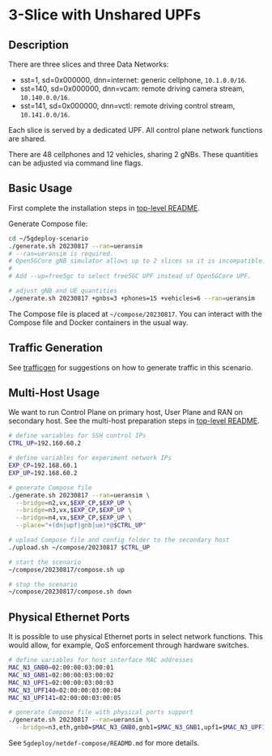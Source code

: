 # 3-Slice with Unshared UPFs

## Description

There are three slices and three Data Networks:

* sst=1, sd=0x000000, dnn=internet: generic cellphone, `10.1.0.0/16`.
* sst=140, sd=0x000000, dnn=vcam: remote driving camera stream, `10.140.0.0/16`.
* sst=141, sd=0x000000, dnn=vctl: remote driving control stream, `10.141.0.0/16`.

Each slice is served by a dedicated UPF.
All control plane network functions are shared.

There are 48 cellphones and 12 vehicles, sharing 2 gNBs.
These quantities can be adjusted via command line flags.

## Basic Usage

First complete the installation steps in [top-level README](../README.md).

Generate Compose file:

```bash
cd ~/5gdeploy-scenario
./generate.sh 20230817 --ran=ueransim
# --ran=ueransim is required.
# Open5GCore gNB simulator allows up to 2 slices so it is incompatible.
#
# Add --up=free5gc to select free5GC UPF instead of Open5GCore UPF.

# adjust gNB and UE quantities
./generate.sh 20230817 +gnbs=3 +phones=15 +vehicles=6 --ran=ueransim
```

The Compose file is placed at `~/compose/20230817`.
You can interact with the Compose file and Docker containers in the usual way.

## Traffic Generation

See [trafficgen](trafficgen.md) for suggestions on how to generate traffic in this scenario.

## Multi-Host Usage

We want to run Control Plane on primary host, User Plane and RAN on secondary host.
See the multi-host preparation steps in [top-level README](../README.md).

```bash
# define variables for SSH control IPs
CTRL_UP=192.160.60.2

# define variables for experiment network IPs
EXP_CP=192.168.60.1
EXP_UP=192.168.60.2

# generate Compose file
./generate.sh 20230817 --ran=ueransim \
  --bridge=n2,vx,$EXP_CP,$EXP_UP \
  --bridge=n3,vx,$EXP_CP,$EXP_UP \
  --bridge=n4,vx,$EXP_CP,$EXP_UP \
  --place="+(dn|upf|gnb|ue)*@$CTRL_UP"

# upload Compose file and config folder to the secondary host
./upload.sh ~/compose/20230817 $CTRL_UP

# start the scenario
~/compose/20230817/compose.sh up

# stop the scenario
~/compose/20230817/compose.sh down
```

## Physical Ethernet Ports

It is possible to use physical Ethernet ports in select network functions.
This would allow, for example, QoS enforcement through hardware switches.

```bash
# define variables for host interface MAC addresses
MAC_N3_GNB0=02:00:00:03:00:01
MAC_N3_GNB1=02:00:00:03:00:02
MAC_N3_UPF1=02:00:00:03:00:03
MAC_N3_UPF140=02:00:00:03:00:04
MAC_N3_UPF141=02:00:00:03:00:05

# generate Compose file with physical ports support
./generate.sh 20230817 --ran=ueransim \
  --bridge=n3,eth,gnb0=$MAC_N3_GNB0,gnb1=$MAC_N3_GNB1,upf1=$MAC_N3_UPF1,upf140=$MAC_N3_UPF140,upf141=$MAC_N3_UPF141
```

See `5gdeploy/netdef-compose/READMD.md` for more details.
